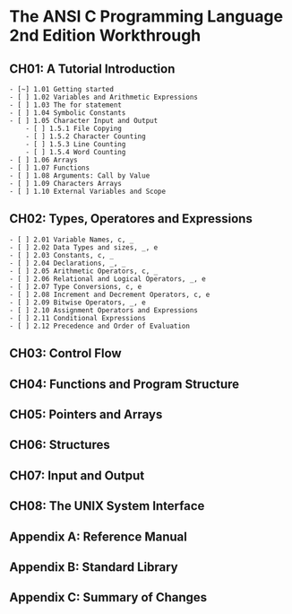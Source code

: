 # The ANSI C Programming Language 2nd Edition Workthrough

## CH01: A Tutorial Introduction
    - [~] 1.01 Getting started
    - [ ] 1.02 Variables and Arithmetic Expressions
    - [ ] 1.03 The for statement
    - [ ] 1.04 Symbolic Constants
    - [ ] 1.05 Character Input and Output
        - [ ] 1.5.1 File Copying
        - [ ] 1.5.2 Character Counting
        - [ ] 1.5.3 Line Counting
        - [ ] 1.5.4 Word Counting
    - [ ] 1.06 Arrays
    - [ ] 1.07 Functions
    - [ ] 1.08 Arguments: Call by Value
    - [ ] 1.09 Characters Arrays
    - [ ] 1.10 External Variables and Scope

## CH02: Types, Operatores and Expressions
    - [ ] 2.01 Variable Names, c, _
    - [ ] 2.02 Data Types and sizes, _, e
    - [ ] 2.03 Constants, c, _
    - [ ] 2.04 Declarations, _, _
    - [ ] 2.05 Arithmetic Operators, c, _
    - [ ] 2.06 Relational and Logical Operators, _, e
    - [ ] 2.07 Type Conversions, c, e
    - [ ] 2.08 Increment and Decrement Operators, c, e
    - [ ] 2.09 Bitwise Operators, _, e
    - [ ] 2.10 Assignment Operators and Expressions
    - [ ] 2.11 Conditional Expressions
    - [ ] 2.12 Precedence and Order of Evaluation

## CH03: Control Flow

## CH04: Functions and Program Structure

## CH05: Pointers and Arrays

## CH06: Structures

## CH07: Input and Output

## CH08: The UNIX System Interface

## Appendix A: Reference Manual

## Appendix B: Standard Library

## Appendix C: Summary of Changes